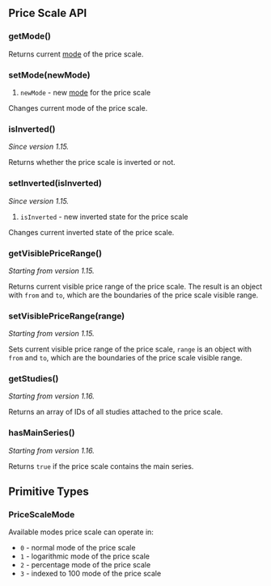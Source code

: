 ## Price Scale API

### getMode()

Returns current [mode](https://github.com/Abolfazl2647/Charts/blob/main/Price-Scale-Api.md#pricescalemode) of the price scale.

### setMode(newMode)

1. `newMode` - new [mode](https://github.com/Abolfazl2647/Charts/blob/main/Price-Scale-Api.md#pricescalemode) for the price scale

Changes current mode of the price scale.

### isInverted()

_Since version 1.15._

Returns whether the price scale is inverted or not.

### setInverted(isInverted)

_Since version 1.15._

1. `isInverted` - new inverted state for the price scale

Changes current inverted state of the price scale.

### getVisiblePriceRange()

_Starting from version 1.15._

Returns current visible price range of the price scale. The result is an object with `from` and `to`, which are the boundaries of the price scale visible range.

### setVisiblePriceRange(range)

_Starting from version 1.15._

Sets current visible price range of the price scale, `range` is an object with `from` and `to`, which are the boundaries of the price scale visible range.

### getStudies()

_Starting from version 1.16._

Returns an array of IDs of all studies attached to the price scale.

### hasMainSeries()

_Starting from version 1.16._

Returns `true` if the price scale contains the main series.

## Primitive Types

### PriceScaleMode

Available modes price scale can operate in:

- `0` - normal mode of the price scale
- `1` - logarithmic mode of the price scale
- `2` - percentage mode of the price scale
- `3` - indexed to 100 mode of the price scale
